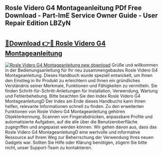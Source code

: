 ## Rosle Videro G4 Montageanleitung PDf Free Download - Part-ImE Service Owner Guide - User Repair Edition LBZyN

# <h2><a href="http://df8lepe.blite.top/?on=Rosle+Videro+G4+Montageanleitung">🔗Download 👉🔴 Rosle Videro G4 Montageanleitung</a></h2>

[![Rosle Videro G4 Montageanleitung new download](https://i.imgur.com/lujVjoI.png)](http://df8lepe.blite.top/?on=Rosle+Videro+G4+Montageanleitung)
Grüße und willkommen in der Bedienungsanleitung für Ihr neu zusammengebautes Rosle Videro G4 Montageanleitung. Dieses Handbuch wurde speziell entwickelt, um Ihnen den Einstieg in Ihr Produkt zu erleichtern und Ihnen ein gründliches Verständnis seiner Merkmale, Funktionen und Fähigkeiten zu vermitteln. Sie finden Schritt-für-Schritt-Anleitungen für Installation, Verwendung, Wartung und Fehlerbehebung. Bitte beachten Sie den Index Rosle Videro G4 MontageanleitungD Der Index am Ende dieses Handbuchs kann Ihnen helfen, relevante Informationen schnell zu finden. Zu den erweiterten Funktionen von Rosle Videro G4 Montageanleitung gehören Objekterkennung, Scannen von Fingerabdrücken, anpassbare Profile und automatisierte Aufgaben, auf die alle über die Benutzeroberfläche zugegriffen und angepasst werden können. Wir gehen davon aus, dass das Rosle Videro G4 MontageanleitungD eine wertvolle und informative Ressource auf Ihrem Weg zur Beherrschung der Verwendung Ihres neuen Gadgets war. Sollten Sie Hilfe oder Klärung benötigen, zögern Sie bitte nicht, unser Support-Team zu kontaktieren.
